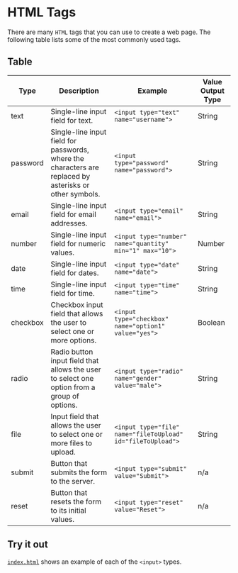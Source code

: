 # HTML Tags

There are many `HTML` tags that you can use to create a web page.
The following table lists some of the most commonly used tags.

## Table

| Type     | Description                                                                                             | Example                                                     | Value Output Type |
| -------- | ------------------------------------------------------------------------------------------------------- | ----------------------------------------------------------- | ----------------- |
| text     | Single-line input field for text.                                                                       | `<input type="text" name="username">`                       | String            |
| password | Single-line input field for passwords, where the characters are replaced by asterisks or other symbols. | `<input type="password" name="password">`                   | String            |
| email    | Single-line input field for email addresses.                                                            | `<input type="email" name="email">`                         | String            |
| number   | Single-line input field for numeric values.                                                             | `<input type="number" name="quantity" min="1" max="10">`    | Number            |
| date     | Single-line input field for dates.                                                                      | `<input type="date" name="date">`                           | String            |
| time     | Single-line input field for time.                                                                       | `<input type="time" name="time">`                           | String            |
| checkbox | Checkbox input field that allows the user to select one or more options.                                | `<input type="checkbox" name="option1" value="yes">`        | Boolean           |
| radio    | Radio button input field that allows the user to select one option from a group of options.             | `<input type="radio" name="gender" value="male">`           | String            |
| file     | Input field that allows the user to select one or more files to upload.                                 | `<input type="file" name="fileToUpload" id="fileToUpload">` | String            |
| submit   | Button that submits the form to the server.                                                             | `<input type="submit" value="Submit">`                      | n/a               |
| reset    | Button that resets the form to its initial values.                                                      | `<input type="reset" value="Reset">`                        | n/a               |

## Try it out

[`index.html`](./index.html) shows an example of each of the `<input>` types.
